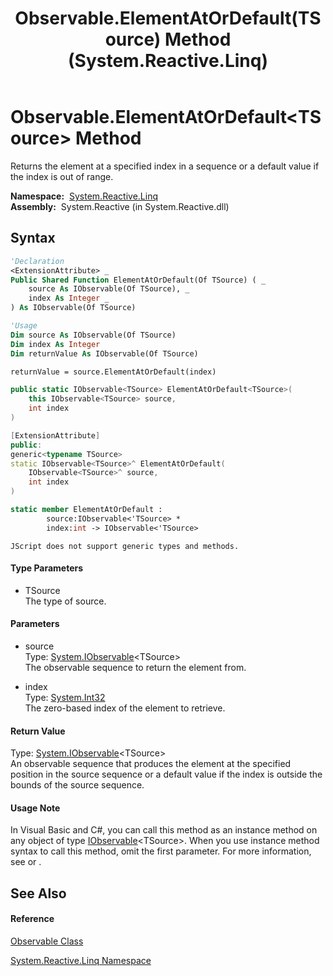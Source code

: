 ﻿---
title: Observable.ElementAtOrDefault(TSource) Method  (System.Reactive.Linq)
TOCTitle: ElementAtOrDefault(TSource) Method
ms:assetid: M:System.Reactive.Linq.Observable.ElementAtOrDefault``1(System.IObservable{``0},System.Int32)
ms:mtpsurl: https://msdn.microsoft.com/en-us/library/Hh229845(v=VS.103)
ms:contentKeyID: 36069516
ms.date: 06/28/2011
mtps_version: v=VS.103
f1_keywords:
- System.Reactive.Linq.Observable.ElementAtOrDefault``1
dev_langs:
- CSharp
- JScript
- VB
- FSharp
- c++
---

# Observable.ElementAtOrDefault\<TSource\> Method

Returns the element at a specified index in a sequence or a default value if the index is out of range.

**Namespace:**  [System.Reactive.Linq](hh211929\(v=vs.103\).md)  
**Assembly:**  System.Reactive (in System.Reactive.dll)

## Syntax

``` vb
'Declaration
<ExtensionAttribute> _
Public Shared Function ElementAtOrDefault(Of TSource) ( _
    source As IObservable(Of TSource), _
    index As Integer _
) As IObservable(Of TSource)
```

``` vb
'Usage
Dim source As IObservable(Of TSource)
Dim index As Integer
Dim returnValue As IObservable(Of TSource)

returnValue = source.ElementAtOrDefault(index)
```

``` csharp
public static IObservable<TSource> ElementAtOrDefault<TSource>(
    this IObservable<TSource> source,
    int index
)
```

``` c++
[ExtensionAttribute]
public:
generic<typename TSource>
static IObservable<TSource>^ ElementAtOrDefault(
    IObservable<TSource>^ source, 
    int index
)
```

``` fsharp
static member ElementAtOrDefault : 
        source:IObservable<'TSource> * 
        index:int -> IObservable<'TSource> 
```

``` jscript
JScript does not support generic types and methods.
```

#### Type Parameters

  - TSource  
    The type of source.

#### Parameters

  - source  
    Type: [System.IObservable](https://msdn.microsoft.com/en-us/library/Dd990377)\<TSource\>  
    The observable sequence to return the element from.  

<!-- end list -->

  - index  
    Type: [System.Int32](https://msdn.microsoft.com/en-us/library/td2s409d)  
    The zero-based index of the element to retrieve.  

#### Return Value

Type: [System.IObservable](https://msdn.microsoft.com/en-us/library/Dd990377)\<TSource\>  
An observable sequence that produces the element at the specified position in the source sequence or a default value if the index is outside the bounds of the source sequence.  

#### Usage Note

In Visual Basic and C\#, you can call this method as an instance method on any object of type [IObservable](https://msdn.microsoft.com/en-us/library/Dd990377)\<TSource\>. When you use instance method syntax to call this method, omit the first parameter. For more information, see [](https://msdn.microsoft.com/en-us/library/Bb384936) or [](https://msdn.microsoft.com/en-us/library/Bb383977).

## See Also

#### Reference

[Observable Class](hh244252\(v=vs.103\).md)

[System.Reactive.Linq Namespace](hh211929\(v=vs.103\).md)

